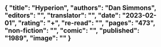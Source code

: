 {
 "title": "Hyperion",
 "authors": "Dan Simmons",
 "editors": "",
 "translator": "",
 "date": "2023-02-01",
 "rating": "+",
 "re-read": "",
 "pages": "473",
 "non-fiction": "",
 "comic": "",
 "published": "1989",
 "image": ""
}
---

